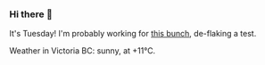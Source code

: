### Hi there :wave:

It's Tuesday! I'm probably working for [this bunch](https://github.com/kohofinancial), de-flaking a test.

Weather in Victoria BC: sunny, at +11°C.
